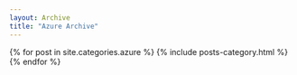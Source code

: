 ```yaml
---
layout: Archive
title: "Azure Archive"
---
```



<div class="tiles">
{% for post in site.categories.azure %}
  {% include posts-category.html %}
{% endfor %}
</div><!-- /.tiles -->